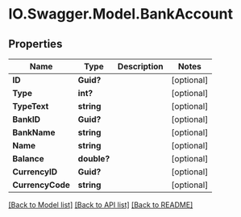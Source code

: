 # IO.Swagger.Model.BankAccount
## Properties

Name | Type | Description | Notes
------------ | ------------- | ------------- | -------------
**ID** | **Guid?** |  | [optional] 
**Type** | **int?** |  | [optional] 
**TypeText** | **string** |  | [optional] 
**BankID** | **Guid?** |  | [optional] 
**BankName** | **string** |  | [optional] 
**Name** | **string** |  | [optional] 
**Balance** | **double?** |  | [optional] 
**CurrencyID** | **Guid?** |  | [optional] 
**CurrencyCode** | **string** |  | [optional] 

[[Back to Model list]](../README.md#documentation-for-models) [[Back to API list]](../README.md#documentation-for-api-endpoints) [[Back to README]](../README.md)

